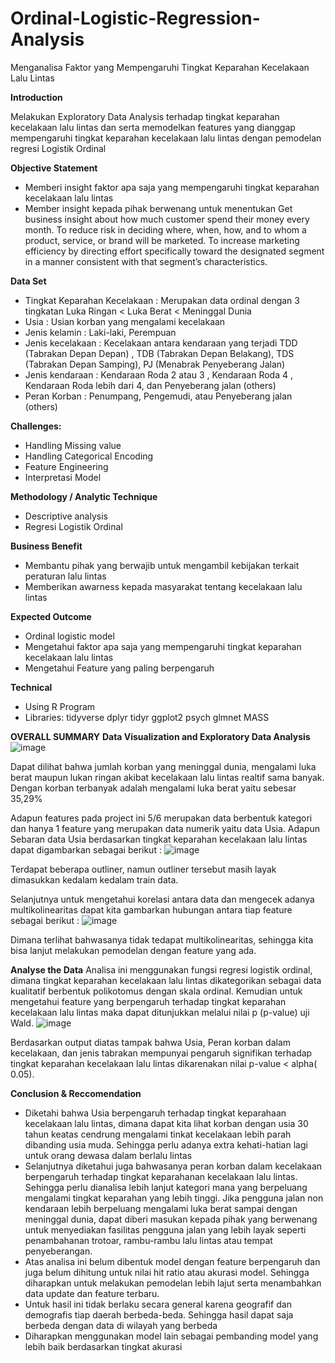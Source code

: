 # Ordinal-Logistic-Regression-Analysis
Menganalisa Faktor yang Mempengaruhi Tingkat Keparahan Kecelakaan Lalu Lintas

**Introduction**

Melakukan Exploratory Data Analysis terhadap tingkat keparahan kecelakaan lalu lintas dan serta memodelkan features yang dianggap mempengaruhi tingkat keparahan kecelakaan lalu lintas dengan pemodelan regresi Logistik Ordinal 

**Objective Statement**
- Memberi insight faktor apa saja yang mempengaruhi tingkat keparahan kecelakaan lalu lintas
- Member insight kepada pihak berwenang untuk menentukan 
Get business insight about how much customer spend their money every month.
To reduce risk in deciding where, when, how, and to whom a product, service, or brand will be marketed.
To increase marketing efficiency by directing effort specifically toward the designated segment in a manner consistent with that segment’s characteristics.

**Data Set**
- Tingkat Keparahan Kecelakaan : Merupakan data ordinal dengan 3 tingkatan 
  Luka Ringan < Luka Berat < Meninggal Dunia
- Usia : Usian korban yang mengalami kecelakaan
- Jenis kelamin : Laki-laki, Perempuan
-	Jenis kecelakaan : Kecelakaan antara kendaraan yang terjadi
  TDD (Tabrakan Depan Depan) , TDB (Tabrakan Depan Belakang), TDS (Tabrakan Depan Samping), PJ (Menabrak Penyeberang Jalan)
- Jenis kendaraan : Kendaraan Roda 2 atau 3 , Kendaraan Roda 4 , Kendaraan Roda lebih dari 4, dan Penyeberang jalan (others) 
- Peran Korban : Penumpang, Pengemudi, atau Penyeberang jalan (others)

**Challenges:**
- Handling Missing value
- Handling Categorical Encoding 
- Feature Engineering
- Interpretasi Model

**Methodology / Analytic Technique**
- Descriptive analysis
- Regresi Logistik Ordinal

**Business Benefit**
- Membantu pihak yang berwajib untuk mengambil kebijakan terkait peraturan lalu lintas
- Memberikan awarness kepada masyarakat tentang kecelakaan lalu lintas

**Expected Outcome**
- Ordinal logistic model
- Mengetahui faktor apa saja yang mempengaruhi tingkat keparahan kecelakaan lalu lintas
- Mengetahui Feature yang paling berpengaruh 

**Technical**
- Using R Program
- Libraries:
  tidyverse
  dplyr
  tidyr
  ggplot2
  psych
  glmnet
  MASS

**OVERALL SUMMARY**
**Data Visualization and Exploratory Data Analysis**
![image](https://user-images.githubusercontent.com/95867761/155179594-a87f6e79-1a5d-4e58-81d3-86364cc3f236.png)

Dapat dilihat bahwa jumlah korban yang meninggal dunia, mengalami luka berat maupun lukan ringan akibat kecelakaan lalu lintas realtif sama banyak. Dengan korban terbanyak adalah mengalami luka berat yaitu sebesar 35,29%


Adapun features pada project ini 5/6 merupakan data berbentuk kategori dan hanya 1 feature yang merupakan data numerik yaitu data Usia.
Adapun Sebaran data Usia berdasarkan tingkat keparahan kecelakaan lalu lintas dapat digambarkan sebagai berikut :
![image](https://user-images.githubusercontent.com/95867761/155181386-fda7c46e-25e0-493f-9978-9cae2582c15e.png)

Terdapat beberapa outliner, namun outliner tersebut masih layak dimasukkan kedalam kedalam train data.


Selanjutnya untuk mengetahui korelasi antara data dan mengecek adanya multikolinearitas dapat kita gambarkan hubungan antara tiap feature sebagai berikut :
![image](https://user-images.githubusercontent.com/95867761/155181910-141d3541-63d9-4ff4-8496-b549d6863b9e.png)

Dimana terlihat bahwasanya tidak tedapat multikolinearitas, sehingga kita bisa lanjut melakukan pemodelan dengan feature yang ada.


**Analyse the Data**
Analisa ini menggunakan fungsi regresi logistik ordinal, dimana tingkat keparahan kecelakaan lalu lintas dikategorikan sebagai data kualitatif berbentuk polikotomus dengan skala ordinal.  Kemudian untuk mengetahui feature yang berpengaruh terhadap tingkat keparahan kecelakaan lalu lintas maka dapat ditunjukkan melalui nilai p (p-value) uji Wald. 
![image](https://user-images.githubusercontent.com/95867761/155183186-0db667d7-8c72-465c-92d9-8194306c0b38.png)

Berdasarkan output diatas tampak bahwa Usia, Peran korban dalam kecelakaan, dan jenis tabrakan mempunyai pengaruh signifikan terhadap tingkat keparahan kecelakaan lalu lintas dikarenakan nilai p-value < alpha( 0.05). 

**Conclusion & Reccomendation**
- Diketahi bahwa Usia berpengaruh terhadap tingkat keparahaan kecelakaan lalu lintas, dimana dapat kita lihat korban dengan usia 30 tahun keatas cendrung mengalami tinkat kecelakaan lebih parah dibanding usia muda. Sehingga perlu adanya extra kehati-hatian lagi untuk orang dewasa dalam berlalu lintas
- Selanjutnya diketahui juga bahwasanya peran korban dalam kecelakaan berpengaruh terhadap tingkat keparahanan kecelakaan lalu lintas. Sehingga perlu dianalisa lebih lanjut kategori mana yang berpeluang mengalami tingkat keparahan yang lebih tinggi. Jika pengguna jalan non kendaraan lebih berpeluang mengalami luka berat sampai dengan meninggal dunia, dapat diberi masukan kepada pihak yang berwenang untuk menyediakan fasilitas pengguna jalan yang lebih layak seperti penambahanan trotoar, rambu-rambu lalu lintas atau tempat penyeberangan.
- Atas analisa ini belum dibentuk model dengan feature berpengaruh dan juga belum dihitung untuk nilai hit ratio atau akurasi model. Sehingga diharapkan untuk melakukan pemodelan lebih lajut serta menambahkan data update dan feature terbaru.
- Untuk hasil ini tidak berlaku secara general karena geografif dan demografis tiap daerah berbeda-beda. Sehingga hasil dapat saja berbeda dengan data di wilayah yang berbeda
- Diharapkan menggunakan model lain sebagai pembanding model yang lebih baik berdasarkan tingkat akurasi
